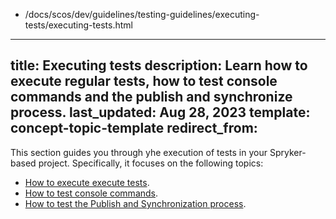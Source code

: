   - /docs/scos/dev/guidelines/testing-guidelines/executing-tests/executing-tests.html
---
title: Executing tests
description: Learn how to execute regular tests, how to test console commands and the publish and synchronize process.
last_updated: Aug 28, 2023
template: concept-topic-template
redirect_from:
---

This section guides you through yhe execution of tests in your Spryker-based project. Specifically, it focuses on the following topics:

- [How to execute execute tests](/docs/scos/dev/guidelines/testing-guidelines/executing-tests/execute-tests.html).
- [How to test console commands](/docs/scos/dev/guidelines/testing-guidelines/executing-tests/test-console-commands.html).
- [How to test the Publish and Synchronization process](/docs/scos/dev/guidelines/testing-guidelines/executing-tests/test-the-publish-and-synchronization-process.html).
